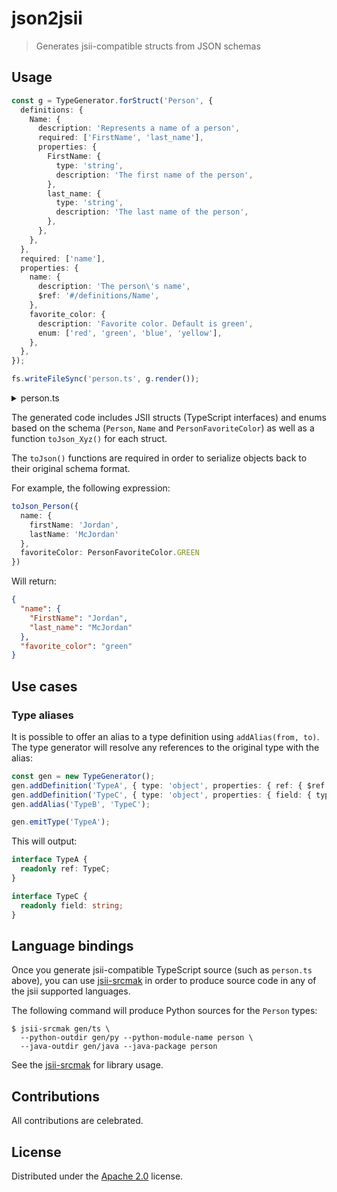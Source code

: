 
# json2jsii

> Generates jsii-compatible structs from JSON schemas

## Usage

```ts
const g = TypeGenerator.forStruct('Person', {
  definitions: {
    Name: {
      description: 'Represents a name of a person',
      required: ['FirstName', 'last_name'],
      properties: {
        FirstName: {
          type: 'string',
          description: 'The first name of the person',
        },
        last_name: {
          type: 'string',
          description: 'The last name of the person',
        },
      },
    },
  },
  required: ['name'],
  properties: {
    name: {
      description: 'The person\'s name',
      $ref: '#/definitions/Name',
    },
    favorite_color: {
      description: 'Favorite color. Default is green',
      enum: ['red', 'green', 'blue', 'yellow'],
    },
  },
});

fs.writeFileSync('person.ts', g.render());
```

<details>
<summary>person.ts</summary>

```ts
/**
 * @schema Person
 */
export interface Person {
  /**
   * The person's name
   *
   * @schema Person#name
   */
  readonly name: Name;

  /**
   * Favorite color. Default is green
   *
   * @default green
   * @schema Person#favorite_color
   */
  readonly favoriteColor?: PersonFavoriteColor;

}

/**
 * Converts an object of type 'Person' to JSON representation.
 */
/* eslint-disable max-len, quote-props */
export function toJson_Person(obj: Person | undefined): Record<string, any> | undefined {
  if (obj === undefined) { return undefined; }
  const result = {
    'name': toJson_Name(obj.name),
    'favorite_color': obj.favoriteColor,
  };
  // filter undefined values
  return Object.entries(result).reduce((r, i) => (i[1] === undefined) ? r : ({ ...r, [i[0]]: i[1] }), {});
}
/* eslint-enable max-len, quote-props */

/**
 * Represents a name of a person
 *
 * @schema Name
 */
export interface Name {
  /**
   * The first name of the person
   *
   * @schema Name#FirstName
   */
  readonly firstName: string;

  /**
   * The last name of the person
   *
   * @schema Name#last_name
   */
  readonly lastName: string;

}

/**
 * Converts an object of type 'Name' to JSON representation.
 */
/* eslint-disable max-len, quote-props */
export function toJson_Name(obj: Name | undefined): Record<string, any> | undefined {
  if (obj === undefined) { return undefined; }
  const result = {
    'FirstName': obj.firstName,
    'last_name': obj.lastName,
  };
  // filter undefined values
  return Object.entries(result).reduce((r, i) => (i[1] === undefined) ? r : ({ ...r, [i[0]]: i[1] }), {});
}
/* eslint-enable max-len, quote-props */

/**
 * Favorite color. Default is green
 *
 * @default green
 * @schema PersonFavoriteColor
 */
export enum PersonFavoriteColor {
  /** red */
  RED = 'red',
  /** green */
  GREEN = 'green',
  /** blue */
  BLUE = 'blue',
  /** yellow */
  YELLOW = 'yellow',
}
```

</details>

The generated code includes JSII structs (TypeScript interfaces) and enums based
on the schema (`Person`, `Name` and `PersonFavoriteColor`) as well as a function
`toJson_Xyz()` for each struct.

The `toJson()` functions are required in order to serialize objects back to their
original schema format.

For example, the following expression:

```ts
toJson_Person({
  name: {
    firstName: 'Jordan',
    lastName: 'McJordan'
  },
  favoriteColor: PersonFavoriteColor.GREEN
})
```

Will return:

```json
{
  "name": {
    "FirstName": "Jordan",
    "last_name": "McJordan"
  },
  "favorite_color": "green"
}
```

## Use cases

### Type aliases

It is possible to offer an alias to a type definition using `addAlias(from,
to)`. The type generator will resolve any references to the original type with
the alias:

```ts
const gen = new TypeGenerator();
gen.addDefinition('TypeA', { type: 'object', properties: { ref: { $ref: '#/definitions/TypeB' } } } );
gen.addDefinition('TypeC', { type: 'object', properties: { field: { type: 'string' } } });
gen.addAlias('TypeB', 'TypeC');

gen.emitType('TypeA');
```

This will output:

```ts
interface TypeA {
  readonly ref: TypeC;
}

interface TypeC {
  readonly field: string;
}
```

## Language bindings

Once you generate jsii-compatible TypeScript source (such as `person.ts` above),
you can use [jsii-srcmak](https://github.com/eladb/jsii-srcmak) in order to
produce source code in any of the jsii supported languages.

The following command will produce Python sources for the `Person` types:

```shell
$ jsii-srcmak gen/ts \
  --python-outdir gen/py --python-module-name person \
  --java-outdir gen/java --java-package person
```

See the [jsii-srcmak](https://github.com/eladb/jsii-srcmak) for library usage.

## Contributions

All contributions are celebrated.

## License

Distributed under the [Apache 2.0](./LICENSE) license.

